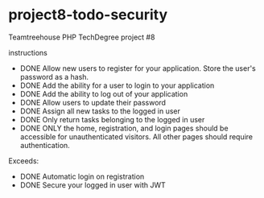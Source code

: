 # project8-todo-security
 Teamtreehouse PHP TechDegree project #8

instructions
- DONE Allow new users to register for your application. Store the user's password as a hash.
- DONE Add the ability for a user to login to your application
- DONE Add the ability to log out of your application
- DONE Allow users to update their password
- DONE Assign all new tasks to the logged in user
- DONE Only return tasks belonging to the logged in user
- DONE ONLY the home, registration, and login pages should be accessible for unauthenticated visitors. All other pages should require authentication.

Exceeds:
- DONE Automatic login on registration
- DONE Secure your logged in user with JWT